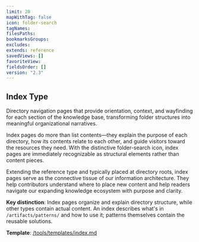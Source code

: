 ```yaml
---
limit: 20
mapWithTag: false
icon: folder-search
tagNames: 
filesPaths: 
bookmarksGroups: 
excludes: 
extends: reference
savedViews: []
favoriteView: 
fieldsOrder: []
version: "2.3"
---
```

## Index Type

Directory navigation pages that provide orientation, context, and wayfinding for each section of the knowledge base, transforming folder structures into meaningful organizational narratives.

Index pages do more than list contents—they explain the purpose of each directory, how its contents relate to each other, and guide visitors toward the resources they need. With the distinctive folder-search icon, index pages are immediately recognizable as structural elements rather than content pieces.

Extending the reference type and typically placed at directory roots, index pages serve as the connective tissue of our information architecture. They help contributors understand where to place new content and help readers navigate our expanding knowledge ecosystem with purpose and clarity.

**Key distinction**: Index pages organize and explain directory structure, while other types contain actual content. An index describes what's in `/artifacts/patterns/` and how to use it; patterns themselves contain the reusable solutions.

**Template**: [/tools/templates/index.md](/tools/templates/index.md)